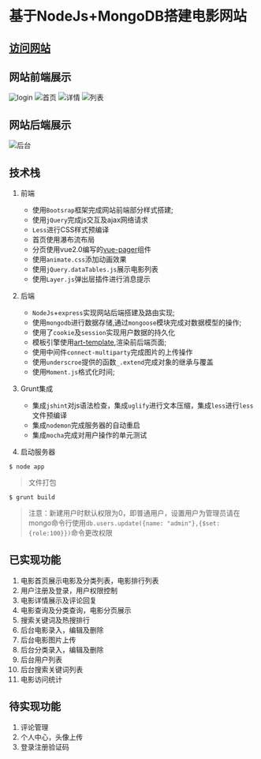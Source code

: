 # 基于NodeJs+MongoDB搭建电影网站

## [访问网站](http://movie.tenderq.xin)

## 网站前端展示
![login](http://p1.bqimg.com/567571/f3ebb812d8589312.png)
![首页](http://p1.bqimg.com/567571/44dea3c326d83562.png)
![详情](http://p1.bqimg.com/567571/662416ac14b042aa.png)
![列表](http://p1.bqimg.com/567571/5b6961dc9530dcb2.png)
## 网站后端展示
![后台](http://p1.bqimg.com/567571/5c9ad7c0ed43394e.png)

## 技术栈

1. 前端
	- 使用`Bootsrap`框架完成网站前端部分样式搭建;
	- 使用`jQuery`完成js交互及ajax网络请求
	- `Less`进行CSS样式预编译
	- 首页使用瀑布流布局
	- 分页使用vue2.0编写的[vue-pager](https://github.com/TenderQ/vue-pager)组件
	- 使用`animate.css`添加动画效果
	- 使用`jQuery.dataTables.js`展示电影列表
	- 使用`Layer.js`弹出层插件进行消息提示

2. 后端
	- `NodeJs`+`express`实现网站后端搭建及路由实现;
	- 使用`mongodb`进行数据存储,通过`mongoose`模块完成对数据模型的操作;
	- 使用了`cookie`及`session`实现用户数据的持久化
	- 模板引擎使用[art-template](https://github.com/aui/artTemplate),渲染前后端页面;
	- 使用中间件`connect-multiparty`完成图片的上传操作
	- 使用`underscroe`提供的函数`_.extend`完成对象的继承与覆盖
	- 使用`Moment.js`格式化时间;

3. Grunt集成
	- 集成`jshint`对js语法检查，集成`uglify`进行文本压缩，集成`less`进行`less`文件预编译
	- 集成`nodemon`完成服务器的自动重启
	- 集成`mocha`完成对用户操作的单元测试
	
4. 启动服务器
```
$ node app
```

> 文件打包

```
$ grunt build
```

> 注意：新建用户时默认权限为0，即普通用户，设置用户为管理员请在mongo命令行使用`db.users.update({name: "admin"},{$set:{role:100}})`命令更改权限

## 已实现功能

1. 电影首页展示电影及分类列表，电影排行列表
2. 用户注册及登录，用户权限控制
3. 电影详情展示及评论回复
4. 电影查询及分类查询，电影分页展示
5. 搜索关键词及热搜排行
6. 后台电影录入，编辑及删除
7. 后台电影图片上传
8. 后台分类录入，编辑及删除
9. 后台用户列表
10. 后台搜索关键词列表
11. 电影访问统计

## 待实现功能

1. 评论管理
2. 个人中心，头像上传
3. 登录注册验证码